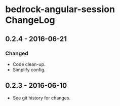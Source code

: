 # bedrock-angular-session ChangeLog

## 0.2.4 - 2016-06-21

### Changed
- Code clean-up.
- Simplify config.

## 0.2.3 - 2016-06-10

- See git history for changes.
